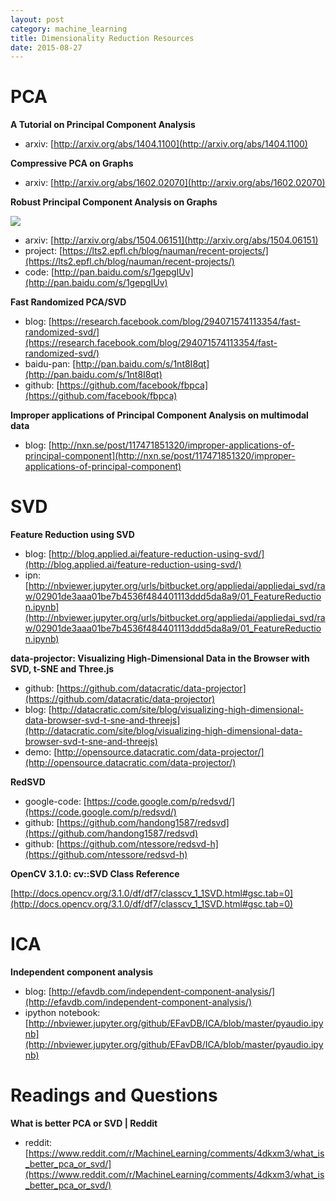 ```yaml
---
layout: post
category: machine_learning
title: Dimensionality Reduction Resources
date: 2015-08-27
---
```


# PCA

**A Tutorial on Principal Component Analysis**

- arxiv: [http://arxiv.org/abs/1404.1100](http://arxiv.org/abs/1404.1100)

**Compressive PCA on Graphs**

- arxiv: [http://arxiv.org/abs/1602.02070](http://arxiv.org/abs/1602.02070)

**Robust Principal Component Analysis on Graphs**

![](https://lts2.epfl.ch/blog/nauman/wp-content/uploads/sites/12/2015/01/Slide11.jpg)

- arxiv: [http://arxiv.org/abs/1504.06151](http://arxiv.org/abs/1504.06151)
- project: [https://lts2.epfl.ch/blog/nauman/recent-projects/](https://lts2.epfl.ch/blog/nauman/recent-projects/)
- code: [http://pan.baidu.com/s/1gepgIUv](http://pan.baidu.com/s/1gepgIUv)

**Fast Randomized PCA/SVD**

- blog: [https://research.facebook.com/blog/294071574113354/fast-randomized-svd/](https://research.facebook.com/blog/294071574113354/fast-randomized-svd/)
- baidu-pan: [http://pan.baidu.com/s/1nt8I8qt](http://pan.baidu.com/s/1nt8I8qt)
- github: [https://github.com/facebook/fbpca](https://github.com/facebook/fbpca)

**Improper applications of Principal Component Analysis on multimodal data**

- blog: [http://nxn.se/post/117471851320/improper-applications-of-principal-component](http://nxn.se/post/117471851320/improper-applications-of-principal-component)

# SVD

**Feature Reduction using SVD**

- blog: [http://blog.applied.ai/feature-reduction-using-svd/](http://blog.applied.ai/feature-reduction-using-svd/)
- ipn: [http://nbviewer.jupyter.org/urls/bitbucket.org/appliedai/appliedai_svd/raw/02901de3aaa01be7b4536f484401113ddd5da8a9/01_FeatureReduction.ipynb](http://nbviewer.jupyter.org/urls/bitbucket.org/appliedai/appliedai_svd/raw/02901de3aaa01be7b4536f484401113ddd5da8a9/01_FeatureReduction.ipynb)

**data-projector: Visualizing High-Dimensional Data in the Browser with SVD, t-SNE and Three.js**

- github: [https://github.com/datacratic/data-projector](https://github.com/datacratic/data-projector)
- blog: [http://datacratic.com/site/blog/visualizing-high-dimensional-data-browser-svd-t-sne-and-threejs](http://datacratic.com/site/blog/visualizing-high-dimensional-data-browser-svd-t-sne-and-threejs)
- demo: [http://opensource.datacratic.com/data-projector/](http://opensource.datacratic.com/data-projector/)

**RedSVD**

- google-code: [https://code.google.com/p/redsvd/](https://code.google.com/p/redsvd/)
- github: [https://github.com/handong1587/redsvd](https://github.com/handong1587/redsvd)
- github: [https://github.com/ntessore/redsvd-h](https://github.com/ntessore/redsvd-h)

**OpenCV 3.1.0: cv::SVD Class Reference**

[http://docs.opencv.org/3.1.0/df/df7/classcv_1_1SVD.html#gsc.tab=0](http://docs.opencv.org/3.1.0/df/df7/classcv_1_1SVD.html#gsc.tab=0)

# ICA

**Independent component analysis**

- blog: [http://efavdb.com/independent-component-analysis/](http://efavdb.com/independent-component-analysis/)
- ipython notebook: [http://nbviewer.jupyter.org/github/EFavDB/ICA/blob/master/pyaudio.ipynb](http://nbviewer.jupyter.org/github/EFavDB/ICA/blob/master/pyaudio.ipynb)

# Readings and Questions

**What is better PCA or SVD | Reddit**

- reddit: [https://www.reddit.com/r/MachineLearning/comments/4dkxm3/what_is_better_pca_or_svd/](https://www.reddit.com/r/MachineLearning/comments/4dkxm3/what_is_better_pca_or_svd/)